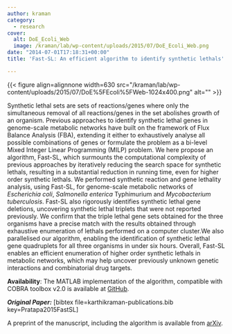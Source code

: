 ```yaml
---
author: kraman
category:
  - research
cover:
  alt: DoE_Ecoli_Web
  image: /kraman/lab/wp-content/uploads/2015/07/DoE_Ecoli_Web.png
date: "2014-07-01T17:18:31+00:00"
title: 'Fast-SL: An efficient algorithm to identify synthetic lethals'

---
```

{{< figure align=alignnone width=630 src="/kraman/lab/wp-content/uploads/2015/07/DoE%5FEcoli%5FWeb-1024x400.png" alt="" >}}

Synthetic lethal sets are sets of reactions/genes where only the simultaneous removal of all reactions/genes in the set abolishes growth of an organism. Previous approaches to identify synthetic lethal genes in genome-scale metabolic networks have built on the framework of Flux Balance Analysis (FBA), extending it either to exhaustively analyse all possible combinations of genes or formulate the problem as a bi-level Mixed Integer Linear Programming (MILP) problem. We here propose an algorithm, Fast-SL, which surmounts the computational complexity of previous approaches by iteratively reducing the search space for synthetic lethals, resulting in a substantial reduction in running time, even for higher order synthetic lethals. We performed synthetic reaction and gene lethality analysis, using Fast-SL, for genome-scale metabolic networks of _Escherichia coli_, _Salmonella enterica_ Typhimurium and _Mycobacterium tuberculosis_. Fast-SL also rigorously identifies synthetic lethal gene deletions, uncovering synthetic lethal triplets that were not reported previously. We confirm that the triple lethal gene sets obtained for the three organisms have a precise match with the results obtained through exhaustive enumeration of lethals performed on a computer cluster.We also parallelised our algorithm, enabling the identification of synthetic lethal gene quadruplets for all three organisms in under six hours. Overall, Fast-SL enables an efficient enumeration of higher order synthetic lethals in metabolic networks, which may help uncover previously unknown genetic interactions and combinatorial drug targets.

**Availability**: The MATLAB implementation of the algorithm, compatible with COBRA toolbox v2.0 is available at [GitHub](https://github.com/RamanLab/FastSL).

_**Original Paper:**_ \[bibtex file=karthikraman-publications.bib key=Pratapa2015FastSL\]

A preprint of the manuscript, including the algorithm is available from [arXiv](http://arxiv.org/abs/1406.6557).
